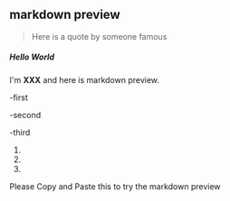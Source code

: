  ## markdown preview
>Here is a quote by someone famous

##### Hello World
I'm **XXX** and here is markdown preview.

-first

-second

-third

 1.
 2.
 3.
 
 Please Copy and Paste this to try the markdown preview
